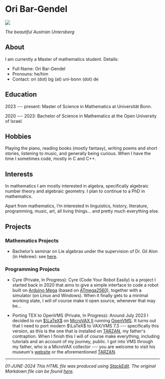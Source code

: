 ﻿# Ori Bar-Gendel

<img src = "https://lh3.googleusercontent.com/pw/AP1GczPN12CQEC_Uw4xvz_oM8aX0BXaofb66bkdCMk7HPVLoPf8Si-Xn_13DAWzQZZleeRVFcv4JSNseY2q8eIft5aTXWGYw0WhXxO6PwwWyh7PQ18gcilsE9Z7UqAR5MyEwbRS04aaQ0_R9wwuhZgPknF2-fA=w1556-h888-s-no-gm?authuser=0">

*The beautiful Austrian Untersberg*

## About
I am currently a Master of mathematics student.
Details:
- Full Name: Ori Bar-Gendel
- Pronouns: he/him
- Contact: ori (dot) bg (at) uni-bonn (dot) de

## Education

2023 --- present: Master of Science in Mathematics at Universität Bonn.

2020 --- 2023: Bachelor of Science in Mathematics at the Open University of Israel.

## Hobbies

Playing the piano, reading books (mostly fantasy), writing poems and short stories, listening to music, and generally being curious. When I have the time I sometimes code, mostly in C and C++.

## Interests

In mathematics I am mostly interested in algebra, specifically algebraic number theory and algebraic geometry. I plan to continue to a PhD in mathematics.

Apart from mathematics, I’m interested in linguistics, history, literature, programming, music, art, all living things… and pretty much everything else.

## Projects

### Mathematics Projects

- Bachelor’s seminar on Lie algebras under the supervision of Dr. Gil Alon (in Hebrew): see [here](https://github.com/OriBarGendel/Bachelor-Seminar).

### Programming Projects

- Cyre (Private, In Progress):
	Cyre (Code Your Robot Easily) is a project I started back in 2020 that aims to give a simple interface to code a robot built on [Arduino Mega](https://store.arduino.cc/products/arduino-mega-2560-rev3) (based on [ATmega2560](https://www.microchip.com/en-us/product/atmega2560)), together with a simulator (on Linux and Windows). When it finally gets to a minimal working state, I will of course make it open source, whenever that may be…

- Porting TEX to OpenVMS (Private, In Progress):
	Around July 2023 I decided to run [$\LaTeX$](https://www.latex-project.org) on [MicroVAX II](https://en.wikipedia.org/wiki/MicroVAX#MicroVAX_II) running [OpenVMS](https://en.wikipedia.org/wiki/OpenVMS). It turns out that I need to port modern $\LaTeX$ to VAX/VMS 7.3 --- specifically this version, as this is the one that is installed on [TARZAN](http://microvax2.dynv6.net), my father's contraption.
	When I finish this I will of course make everything, including tutorials and an account of my journey, public.
    I got into VMS through my father, who is a MicroVAX collector --- you are welcome to visit his museum's [website](https://microvax2.org/wp/) or the aforementioned [TARZAN](http://microvax2.dynv6.net).

---

_01-JUNE-2024
This HTML file was produced using [StackEdit](https://github.com/benweet/stackedit). The original Markdown file can be found [here](https://github.com/OriBarGendel/OriBarGendel.github.io)._
